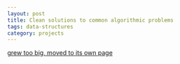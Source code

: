 ```yaml
---
layout: post
title: Clean solutions to common algorithmic problems 
tags: data-structures
category: projects
---
```


[grew too big, moved to its own page](https://selimslab.github.io/tech/algorithms/)

